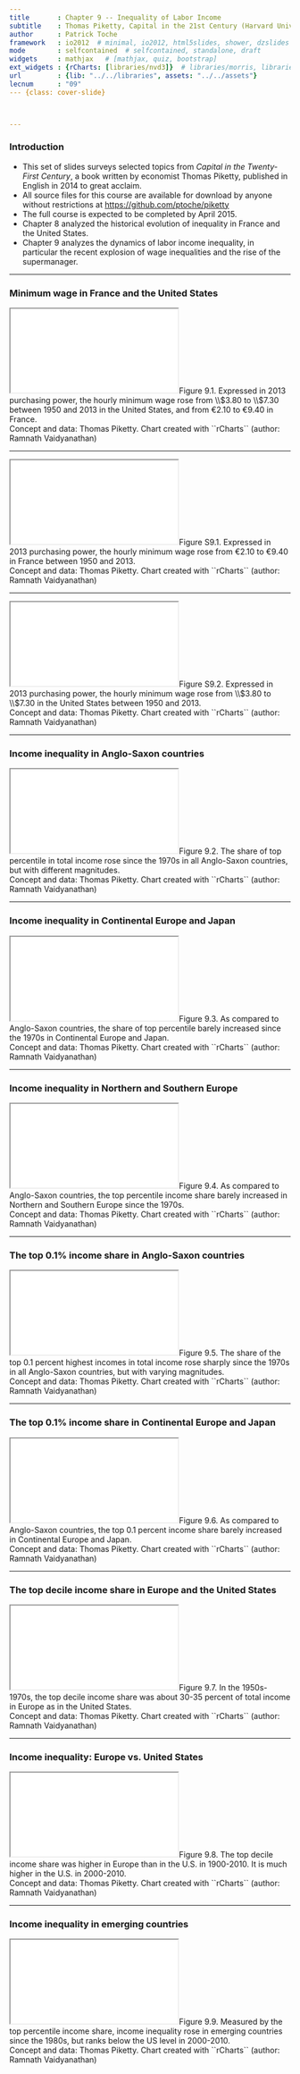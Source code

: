 ```yaml
---
title       : Chapter 9 -- Inequality of Labor Income
subtitle    : Thomas Piketty, Capital in the 21st Century (Harvard University Press 2014)
author      : Patrick Toche
framework   : io2012  # minimal, io2012, html5slides, shower, dzslides
mode        : selfcontained  # selfcontained, standalone, draft
widgets     : mathjax   # [mathjax, quiz, bootstrap]
ext_widgets : {rCharts: [libraries/nvd3]}  # libraries/morris, libraries/highcharts, libraries/rickshaw, libraries/dimple
url         : {lib: "../../libraries", assets: "../../assets"}
lecnum      : "09"
--- {class: cover-slide}



---
```


### Introduction  

- This set of slides surveys selected topics from *Capital in the Twenty-First Century*, a book written by economist Thomas Piketty, published in English in 2014 to great acclaim.
- All source files for this course are available for download by anyone without restrictions at https://github.com/ptoche/piketty
- The full course is expected to be completed by April 2015.
- Chapter 8 analyzed the historical evolution of inequality in France and the United States.  
- Chapter 9 analyzes the dynamics of labor income inequality, in particular the recent explosion of wage inequalities and the rise of the supermanager.


<!---

### Minimum wage in France and the United States

<figure class = "captioned">  
<img src = "../../figures/Figure_9_1.png" alt = "Figure 9.1. Minimum wage in France and the United States, 1950-2013.">  
<figcaption class = 'figcaption'>Figure 9.1. Expressed in 2013 purchasing power, the hourly minimum wage rose from \$3.80 to \$7.30 between 1950 and 2013 in the United States, and from €2.10 to €9.40 in France.</figcaption>  
</figure> 
<footer class = 'footnote'>Concept and data: Thomas Piketty. Chart created with ``ggplot2`` (author: Hadley Wickham)
</footer>  

-->

---

### Minimum wage in France and the United States


<iframe src = "figures/Figure_9_1.html" alt = "Minimum wage in France and the United States, 1950-2013.">
</iframe><icaption class = 'icaption'>Figure 9.1. Expressed in 2013 purchasing power, the hourly minimum wage rose from \\$3.80 to \\$7.30 between 1950 and 2013 in the United States, and from €2.10 to €9.40 in France.</icaption>
<footer class = 'footnote'>Concept and data: Thomas Piketty. Chart created with ``rCharts`` (author: Ramnath Vaidyanathan)  
</footer>  

<!---

### Minimum wage in France

<figure class = "captioned">  
<img src = "../../figures/Figure_S9_1.png" alt = "Figure S9.1. Minimum wage in France, 1950-2013.">  
<figcaption class = 'figcaption'>Figure S9.1.
Expressed in 2013 purchasing power, the hourly minimum wage rose from €2.10 to €9.40 in France between 1950 and 2013.</figcaption>  
</figure> 
<footer class = 'footnote'>Concept and data: Thomas Piketty. Chart created with ``ggplot2`` (author: Hadley Wickham)
</footer> 

-->

---


<iframe src = 'figures/Figure_S9_1.html' alt = "Figure S9.1. Minimum wage in France, 1950-2013.">
</iframe><icaption class = 'icaption'>Figure S9.1. Expressed in 2013 purchasing power, the hourly minimum wage rose from €2.10 to €9.40 in France between 1950 and 2013.</icaption>
<footer class = 'footnote'>Concept and data: Thomas Piketty. Chart created with ``rCharts`` (author: Ramnath Vaidyanathan)  
</footer>  

<!---

### Minimum wage in the United States

<figure class = "captioned">  
<img src = "../../figures/Figure_S9_2.png" alt = "Figure S9.2. Minimum wage in the United States, 1950-2013.">  
<figcaption class = 'figcaption'>Figure S9.2. 
Expressed in 2013 purchasing power, the hourly minimum wage rose from \$3.80 to \$7.30 in the United States between 1950 and 2013.</figcaption>  
</figure> 
<footer class = 'footnote'>Concept and data: Thomas Piketty. Chart created with ``ggplot2`` (author: Hadley Wickham)
</footer> 

-->

---


<iframe src = 'figures/Figure_S9_2.html' alt = "Figure S9.2. Minimum wage in the United States, 1950-2013.">
</iframe><icaption class = 'icaption'>Figure S9.2. Expressed in 2013 purchasing power, the hourly minimum wage rose from \\$3.80 to \\$7.30 in the United States between 1950 and 2013.</icaption>
<footer class = 'footnote'>Concept and data: Thomas Piketty. Chart created with ``rCharts`` (author: Ramnath Vaidyanathan)  
</footer>  

<!---  

### Income inequality in Anglo-Saxon countries

<figure class = "captioned">  
<img src = "../../figures/Figure_9_2.png" alt = "Figure 9.2. Income inequality in Anglo-Saxon countries, 1910-2010.">  
<figcaption class = 'figcaption'>Figure 9.2. The share of top percentile in total income rose since the 1970s in all Anglo-Saxon countries, but with different magnitudes.</figcaption>  
</figure> 
<footer class = 'footnote'>Concept and data: Thomas Piketty. Chart created with ``ggplot2`` (author: Hadley Wickham)
</footer>  

-->

---

### Income inequality in Anglo-Saxon countries


<iframe src = 'figures/Figure_9_2.html' alt = "Figure 9.2. Income inequality in Anglo-Saxon countries, 1910-2010.">
</iframe><icaption class = 'icaption'>Figure 9.2. The share of top percentile in total income rose since the 1970s in all Anglo-Saxon countries, but with different magnitudes.</icaption>
<footer class = 'footnote'>Concept and data: Thomas Piketty. Chart created with ``rCharts`` (author: Ramnath Vaidyanathan)  
</footer>  

<!---

### Income inequality in Continental Europe and Japan

<figure class = "captioned">  
<img src = "../../figures/Figure_9_3.png" alt = "Figure 9.3.
Income inequality in Continental Europe and Japan, 1910-2010.">  
<figcaption class = 'figcaption'>Figure 9.3. As compared to Anglo-Saxon countries, the share of top percentile barely increased since the 1970s in Continental Europe and Japan.</figcaption>  
</figure> 
<footer class = 'footnote'>Concept and data: Thomas Piketty. Chart created with ``ggplot2`` (author: Hadley Wickham)
</footer>  

-->

---

### Income inequality in Continental Europe and Japan


<iframe src = 'figures/Figure_9_3.html' alt = "Figure 9.3. Income inequality in Continental Europe and Japan, 1910-2010.">
</iframe><icaption class = 'icaption'>Figure 9.3. As compared to Anglo-Saxon countries, the share of top percentile barely increased since the 1970s in Continental Europe and Japan.</icaption>
<footer class = 'footnote'>Concept and data: Thomas Piketty. Chart created with ``rCharts`` (author: Ramnath Vaidyanathan)  
</footer>  

<!---

### Income inequality in Northern and Southern Europe

<figure class = "captioned">  
<img src = "../../figures/Figure_9_4.png" alt = "Figure 9.4. Income inequality in Northern and Southern Europe, 1910-2010.">  
<figcaption class = 'figcaption'>Figure 9.4. As compared to Anglo-Saxon countries, the top percentile income share barely increased in Northern and Southern Europe since the 1970s.</figcaption>  
</figure> 
<footer class = 'footnote'>Concept and data: Thomas Piketty. Chart created with ``ggplot2`` (author: Hadley Wickham)
</footer>  

-->

---

### Income inequality in Northern and Southern Europe


<iframe src = 'figures/Figure_9_4.html' alt = "Figure 9.4. Income inequality in Northern and Southern Europe, 1910-2010.">
</iframe><icaption class = 'icaption'>Figure 9.4. As compared to Anglo-Saxon countries, the top percentile income share barely increased in Northern and Southern Europe since the 1970s.</icaption>
<footer class = 'footnote'>Concept and data: Thomas Piketty. Chart created with ``rCharts`` (author: Ramnath Vaidyanathan)  
</footer>  

<!---

### The top 0.1% income share in Anglo-Saxon countries

<figure class = "captioned">  
<img src = "../../figures/Figure_9_5.png" alt = "Figure 9.5. The top 0.1% income share in Anglo-Saxon countries, 1910-2010.">  
<figcaption class = 'figcaption'>Figure 9.5. The share of the top 0.1 percent highest incomes in total income rose sharply since the 1970s in all Anglo-Saxon countries, but with varying magnitudes.</figcaption>  
</figure> 
<footer class = 'footnote'>Concept and data: Thomas Piketty. Chart created with ``ggplot2`` (author: Hadley Wickham)
</footer>  

-->

---

### The top 0.1% income share in Anglo-Saxon countries


<iframe src = 'figures/Figure_9_5.html' alt = "Figure 9.5. The top 0.1% income share in Anglo-Saxon countries, 1910-2010.">
</iframe><icaption class = 'icaption'>Figure 9.5. The share of the top 0.1 percent highest incomes in total income rose sharply since the 1970s in all Anglo-Saxon countries, but with varying magnitudes.</icaption>
<footer class = 'footnote'>Concept and data: Thomas Piketty. Chart created with ``rCharts`` (author: Ramnath Vaidyanathan)  
</footer>  

<!---

### The top 0.1% income share in Continental Europe and Japan

<figure class = "captioned">  
<img src = "../../figures/Figure_9_6.png" alt = "Figure 9.6. The top 0.1% income share in Continental Europe and Japan, 1910-2010.">  
<figcaption class = 'figcaption'>Figure 9.6. As compared to Anglo-Saxon countries, the top 0.1 percent income share barely increased in Continental Europe and Japan.</figcaption>  
</figure> 
<footer class = 'footnote'>Concept and data: Thomas Piketty. Chart created with ``ggplot2`` (author: Hadley Wickham)
</footer>  

-->

---

### The top 0.1% income share in Continental Europe and Japan


<iframe src = 'figures/Figure_9_6.html' alt = "Figure 9.6. The top 0.1% income share in Continental Europe and Japan, 1910-2010.">
</iframe><icaption class = 'icaption'>Figure 9.6. As compared to Anglo-Saxon countries, the top 0.1 percent income share barely increased in Continental Europe and Japan.</icaption>
<footer class = 'footnote'>Concept and data: Thomas Piketty. Chart created with ``rCharts`` (author: Ramnath Vaidyanathan)  
</footer>  

<!---

### The top decile income share in Europe and the United States

<figure class = "captioned">  
<img src = "../../figures/Figure_9_7.png" alt = "Figure 9.7. The top decile income share in Europe and the United States, 1900-2010.">  
<figcaption class = 'figcaption'>Figure 9.7. In the 1950s-1970s, the top decile income share was about 30-35 percent of total income in Europe as in the United States.</figcaption>  
</figure> 
<footer class = 'footnote'>Concept and data: Thomas Piketty. Chart created with ``ggplot2`` (author: Hadley Wickham)
</footer>  

-->

---

### The top decile income share in Europe and the United States


<iframe src = 'figures/Figure_9_7.html' alt = "Figure 9.7. The top decile income share in Europe and the United States, 1900-2010.">
</iframe><icaption class = 'icaption'>Figure 9.7. In the 1950s-1970s, the top decile income share was about 30-35 percent of total income in Europe as in the United States.</icaption>
<footer class = 'footnote'>Concept and data: Thomas Piketty. Chart created with ``rCharts`` (author: Ramnath Vaidyanathan)  
</footer>  

<!---

### Income inequality: Europe vs. United States

<figure class = "captioned">  
<img src = "../../figures/Figure_9_8.png" alt = "Figure 9.8. Income inequality: Europe vs. United States, 1900-2010.">  
<figcaption class = 'figcaption'>Figure 9.8. The top decile income share was higher in Europe than in the U.S. in 1900-2010. It is much higher in the U.S. in 2000-2010.</figcaption>  
</figure> 
<footer class = 'footnote'>Concept and data: Thomas Piketty. Chart created with ``ggplot2`` (author: Hadley Wickham)
</footer>  

-->

---

### Income inequality: Europe vs. United States


<iframe src = 'figures/Figure_9_8.html' alt = "Figure 9.8. Income inequality: Europe vs. United States, 1900-2010.">
</iframe><icaption class = 'icaption'>Figure 9.8. The top decile income share was higher in Europe than in the U.S. in 1900-2010. It is much higher in the U.S. in 2000-2010.</icaption> 
<footer class = 'footnote'>Concept and data: Thomas Piketty. Chart created with ``rCharts`` (author: Ramnath Vaidyanathan)  
</footer>  

<!---

### Income inequality in emerging countries

<figure class = "captioned">  
<img src = "../../figures/Figure_9_9.png" alt = "Figure 9.9. Income inequality in emerging countries, 1910-2010.">  
<figcaption class = 'figcaption'>Figure 9.9. Measured by the top percentile income share, income inequality rose in emerging countries since the 1980s, but ranks below the US level in 2000-2010.</figcaption>  
</figure> 
<footer class = 'footnote'>Concept and data: Thomas Piketty. Chart created with ``ggplot2`` (author: Hadley Wickham)
</footer>  

-->

---

### Income inequality in emerging countries


<iframe src = 'figures/Figure_9_9.html' alt = "Figure 9.9. Income inequality in emerging countries, 1910-2010.">
</iframe><icaption class = 'icaption'>Figure 9.9. Measured by the top percentile income share, income inequality rose in emerging countries since the 1980s, but ranks below the US level in 2000-2010.</icaption> 
<footer class = 'footnote'>Concept and data: Thomas Piketty. Chart created with ``rCharts`` (author: Ramnath Vaidyanathan)  
</footer>  

